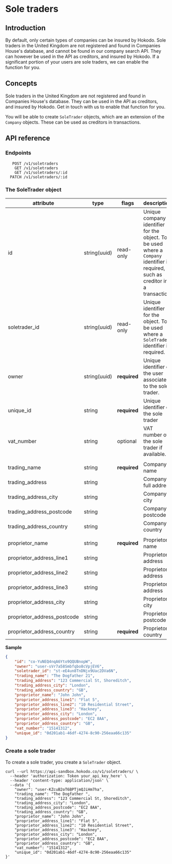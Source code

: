 # Sole traders

## Introduction
By default, only certain types of companies can be insured by Hokodo. Sole traders in the United Kingdom are not registered and found in Companies House's database, and cannot be found in our company search API. They can however be used in the API as creditors, and insured by Hokodo. If a significant portion of your users are sole traders, we can enable the function for you.

## Concepts

Sole traders in the United Kingdom are not registered and found in Companies House's database. They can be used in the API as creditors, and insured by Hokodo. Get in touch with us to enable that function for you.

You will be able to create `SoleTrader` objects, which are an extension of the `Company` objects. These can be used as creditors in transactions.

## API reference
### Endpoints

```
   POST /v1/soletraders
    GET /v1/soletraders
    GET /v1/soletraders/:id
  PATCH /v1/soletraders/:id
```

### The SoleTrader object

attribute | type | flags | description
--------- | ---- | ----- | ------------
id | string(uuid) | read-only | Unique company identifier for the object. To be used where a `Company` identifier is required, such as creditor in a transaction.
soletrader_id | string(uuid) | read-only | Unique identifier for the object. To be used where a `SoleTrader` identifier is required.
owner | string(uuid) | **required** | Unique identifier of the user associated to the sole trader.
unique_id | string | **required** | Unique identifier of the sole trader
vat_number | string | optional | VAT number of the sole trader if available.
|||
trading_name | string | **required** | Company's name
trading_address | string |  | Company's full address
trading_address_city | string |  | Company's city
trading_address_postcode | string |  | Company's postcode
trading_address_country | string | |  Company's country
|||
proprietor_name | string | **required** | Proprietor's name
proprietor_address_line1 | string |  | Proprietor's address
proprietor_address_line2 | string |  | Proprietor's address
proprietor_address_line3 | string |  | Proprietor's address
proprietor_address_city | string |  | Proprietor's city
proprietor_address_postcode | string |  | Proprietor's postcode
proprietor_address_country | string | **required** |  Proprietor's country

**Sample**

```json
{
    "id": "co-YuNEQ4nqA6Yto9QQUBnopW",
    "owner": "user-sVr7a58Smbfqbo8cVpjEV6",
    "soletrader_id": "st-eE4un8TnDNjx9Uac2DVa6N",
    "trading_name": "The Dogfather 21",
    "trading_address": "123 Commercial St, Shoreditch",
    "trading_address_city": "London",
    "trading_address_country": "GB",
    "proprietor_name": "John John",
    "proprietor_address_line1": "Flat 5",
    "proprietor_address_line2": "10 Residential Street",
    "proprietor_address_line3": "Hackney",
    "proprietor_address_city": "London",
    "proprietor_address_postcode": "EC2 8AA",
    "proprietor_address_country": "GB",
    "vat_number": "15141312",
    "unique_id": "0d201ab1-46df-4274-8c90-256eaa66c135"
}
```

### Create a sole trader
To create a sole trader, you create a `SoleTrader` object.

```
curl --url https://api-sandbox.hokodo.co/v1/soletraders/ \
  --header 'authorization: Token your_api_key_here' \
  --header 'content-type: application/json' \
  --data '{
    "owner": "user-KZcuB2oT6BPTjmQJiHm7ha",
    "trading_name": "The Dogfather ",
    "trading_address": "123 Commercial St, Shoreditch",
    "trading_address_city": "London",
    "trading_address_postcode": "EC2 8AA",
    "trading_address_country": "GB",
    "proprietor_name": "John John",
    "proprietor_address_line1": "Flat 5",
    "proprietor_address_line2": "10 Residential Street",
    "proprietor_address_line3": "Hackney",
    "proprietor_address_city": "London",
    "proprietor_address_postcode": "EC2 8AA",
    "proprietor_address_country": "GB",
    "vat_number": "15141312",
    "unique_id": "0d201ab1-46df-4274-8c90-256eaa66c135"
}'
```
